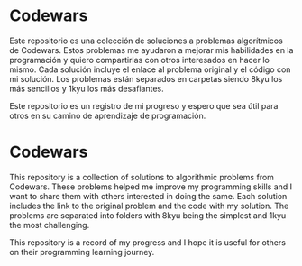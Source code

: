 # Codewars

Este repositorio es una colección de soluciones a problemas algorítmicos de Codewars. Estos problemas me ayudaron a mejorar mis habilidades en la programación y quiero compartirlas con otros interesados en hacer lo mismo. Cada solución incluye el enlace al problema original y el código con mi solución. Los problemas están separados en carpetas siendo 8kyu los más sencillos y 1kyu los más desafiantes.

Este repositorio es un registro de mi progreso y espero que sea útil para otros en su camino de aprendizaje de programación.

# Codewars

This repository is a collection of solutions to algorithmic problems from Codewars. These problems helped me improve my programming skills and I want to share them with others interested in doing the same. Each solution includes the link to the original problem and the code with my solution. The problems are separated into folders with 8kyu being the simplest and 1kyu the most challenging.

This repository is a record of my progress and I hope it is useful for others on their programming learning journey.
